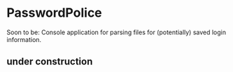 # PasswordPolice
Soon to be: Console application for parsing files for (potentially) saved login information.

## under construction
